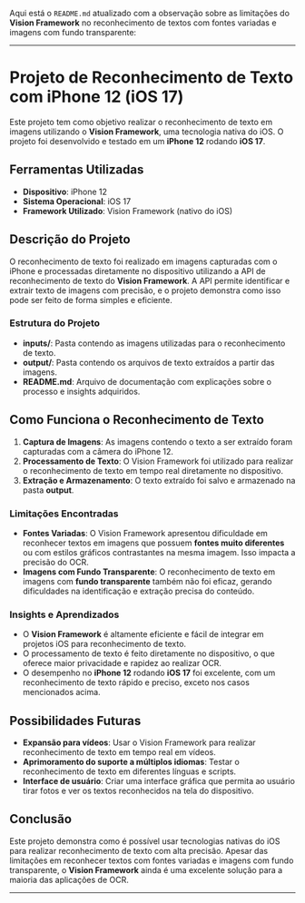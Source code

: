 Aqui está o `README.md` atualizado com a observação sobre as limitações do **Vision Framework** no reconhecimento de textos com fontes variadas e imagens com fundo transparente:

---

# Projeto de Reconhecimento de Texto com iPhone 12 (iOS 17)

Este projeto tem como objetivo realizar o reconhecimento de texto em imagens utilizando o **Vision Framework**, uma tecnologia nativa do iOS. O projeto foi desenvolvido e testado em um **iPhone 12** rodando **iOS 17**.

## Ferramentas Utilizadas

- **Dispositivo**: iPhone 12
- **Sistema Operacional**: iOS 17
- **Framework Utilizado**: Vision Framework (nativo do iOS)

## Descrição do Projeto

O reconhecimento de texto foi realizado em imagens capturadas com o iPhone e processadas diretamente no dispositivo utilizando a API de reconhecimento de texto do **Vision Framework**. A API permite identificar e extrair texto de imagens com precisão, e o projeto demonstra como isso pode ser feito de forma simples e eficiente.

### Estrutura do Projeto

- **inputs/**: Pasta contendo as imagens utilizadas para o reconhecimento de texto.
- **output/**: Pasta contendo os arquivos de texto extraídos a partir das imagens.
- **README.md**: Arquivo de documentação com explicações sobre o processo e insights adquiridos.

## Como Funciona o Reconhecimento de Texto

1. **Captura de Imagens**: As imagens contendo o texto a ser extraído foram capturadas com a câmera do iPhone 12.
2. **Processamento de Texto**: O Vision Framework foi utilizado para realizar o reconhecimento de texto em tempo real diretamente no dispositivo.
3. **Extração e Armazenamento**: O texto extraído foi salvo e armazenado na pasta **output**.


### Limitações Encontradas

- **Fontes Variadas**: O Vision Framework apresentou dificuldade em reconhecer textos em imagens que possuem **fontes muito diferentes** ou com estilos gráficos contrastantes na mesma imagem. Isso impacta a precisão do OCR.
- **Imagens com Fundo Transparente**: O reconhecimento de texto em imagens com **fundo transparente** também não foi eficaz, gerando dificuldades na identificação e extração precisa do conteúdo.

### Insights e Aprendizados

- O **Vision Framework** é altamente eficiente e fácil de integrar em projetos iOS para reconhecimento de texto.
- O processamento de texto é feito diretamente no dispositivo, o que oferece maior privacidade e rapidez ao realizar OCR.
- O desempenho no **iPhone 12** rodando **iOS 17** foi excelente, com um reconhecimento de texto rápido e preciso, exceto nos casos mencionados acima.

## Possibilidades Futuras

- **Expansão para vídeos**: Usar o Vision Framework para realizar reconhecimento de texto em tempo real em vídeos.
- **Aprimoramento do suporte a múltiplos idiomas**: Testar o reconhecimento de texto em diferentes línguas e scripts.
- **Interface de usuário**: Criar uma interface gráfica que permita ao usuário tirar fotos e ver os textos reconhecidos na tela do dispositivo.


## Conclusão

Este projeto demonstra como é possível usar tecnologias nativas do iOS para realizar reconhecimento de texto com alta precisão. Apesar das limitações em reconhecer textos com fontes variadas e imagens com fundo transparente, o **Vision Framework** ainda é uma excelente solução para a maioria das aplicações de OCR.

---

